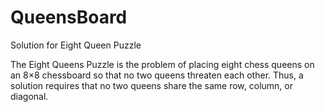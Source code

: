 # QueensBoard
Solution for Eight Queen Puzzle


The Eight Queens Puzzle is the problem of placing eight chess queens on an 8×8 chessboard so that no two queens threaten each other. Thus, a solution requires that no two queens share the same row, column, or diagonal.
